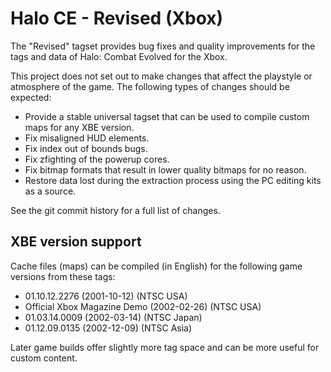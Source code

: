 # Halo CE - Revised (Xbox)
The "Revised" tagset provides bug fixes and quality improvements for the tags and data of Halo: Combat Evolved for the Xbox.

This project does not set out to make changes that affect the playstyle or atmosphere of the game.
The following types of changes should be expected:

- Provide a stable universal tagset that can be used to compile custom maps for any XBE version.
- Fix misaligned HUD elements.
- Fix index out of bounds bugs.
- Fix zfighting of the powerup cores.
- Fix bitmap formats that result in lower quality bitmaps for no reason.
- Restore data lost during the extraction process using the PC editing kits as a source.

See the git commit history for a full list of changes.

## XBE version support
Cache files (maps) can be compiled (in English) for the following game versions from these tags:

- 01.10.12.2276 (2001-10-12) (NTSC USA)
- Official Xbox Magazine Demo (2002-02-26) (NTSC USA)
- 01.03.14.0009 (2002-03-14) (NTSC Japan)
- 01.12.09.0135 (2002-12-09) (NTSC Asia)

Later game builds offer slightly more tag space and can be more useful for custom content.

